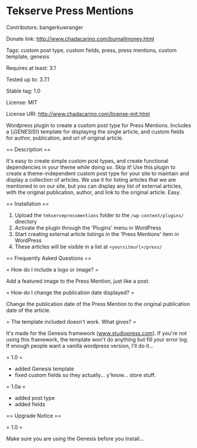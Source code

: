 Tekserve Press Mentions
=====================

Contributors: bangerkuwranger

Donate link: http://www.chadacarino.com/burnallmoney.html

Tags: custom post type, custom fields, press, press mentions, custom template, genesis

Requires at least: 3.1

Tested up to: 3.7.1

Stable tag: 1.0

License: MIT

License URI: http://www.chadacarino.com/license-mit.html

Wordpress plugin to create a custom post type for Press Mentions. Includes a (¡GENESIS!) template for displaying the single article, and custom fields for author, publication, and url of original article.

== Description ==

It's easy to create simple custom post types, and create functional dependencies in your theme while doing so. Skip it! Use this plugin to create a theme-independent custom post type for your site to maintain and display a collection of articles. We use it for listing articles that we are mentioned in on our site, but you can display any list of external articles, with the original publication, author, and link to the original article. Easy.

== Installation ==

1. Upload the `tekservepressmentions` folder to the `/wp-content/plugins/` directory
2. Activate the plugin through the 'Plugins' menu in WordPress
3. Start creating external article listings in the 'Press Mentions' item in WordPress
4. These articles will be visible in a list at `<yoursiteurl>/press/`

== Frequently Asked Questions ==

= How do I include a logo or image? =

Add a featured image to the Press Mention, just like a post.

= How do I change the publication date displayed? =

Change the publication date of the Press Mention to the original publication date of the article.

= The template included doesn't work. What gives? =

It's made for the Genesis framework (www.studiopress.com). If you're not using this framework, the template won't do anything but fill your error log. If enough people want a vanilla wordpress version, I'll do it...

= 1.0 =
* added Genesis template
* fixed custom fields so they actually... y'know... store stuff.

= 1.0a =
* added post type
* added fields

== Upgrade Notice ==

= 1.0 =

Make sure you are using the Genesis before you install...